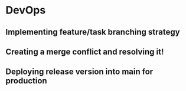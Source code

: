 # DevOps 
## Implementing feature/task branching strategy
## Creating a merge conflict and resolving it!
## Deploying release version into main for production